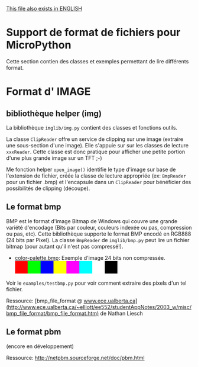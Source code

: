 [This file also exists in ENGLISH](readme_ENG.md)

# Support de format de fichiers pour MicroPython
Cette section contien des classes et exemples permettant de lire différents format.

# Format d' IMAGE

## bibliothèque helper (img)
La bibliothèque `imglib/img.py` contient des classes et fonctions outils.

La classe `ClipReader` offre un service de clipping sur une image (extraire une sous-section d'une image). Elle s'appuie sur sur les classes de lecture `xxxReader`. Cette classe est donc pratique pour afficher une petite portion d'une plus grande image sur un TFT ;-)

Me fonction helper `open_image()` identifie le type d'image sur base de l'extension de fichier, créée la classe de lecture appropriée (ex: `BmpReader` pour un fichier .bmp) et l'encapsule dans un `ClipReader` pour bénéficier des possibilités de clipping (découpe).

## Le format bmp
BMP est le format d'image Bitmap de Windows qui couvre une grande variété d'encodage (Bits par couleur, couleurs indexée ou pas, compression ou pas, etc).
Cette bibliothèque supporte le format BMP encodé en RGB888 (24 bits par Pixel).
La classe `BmpReader` de `imglib/bmp.py` peut lire un fichier bitmap (pour autant qu'il n'est pas compressé!).

* [color-palette.bmp](examples/color-palette.bmp): Exemple d'image 24 bits non compressée.<br /> ![Sample 24Bit RGB bitmap](examples/color-palette.bmp)

Voir le `examples/testbmp.py` pour voir comment extraire des pixels d'un tel fichier.

Ressource: [bmp_file_format @ www.ece.ualberta.ca](http://www.ece.ualberta.ca/~elliott/ee552/studentAppNotes/2003_w/misc/bmp_file_format/bmp_file_format.htm) de Nathan Liesch

## Le format pbm

(encore en développement)

Ressource: http://netpbm.sourceforge.net/doc/pbm.html
